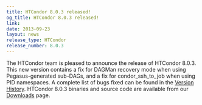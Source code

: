 ```yaml
---
title: HTCondor 8.0.3 released!
og_title: HTCondor 8.0.3 released!
link: 
date: 2013-09-23
layout: news
release_type: HTCondor
release_number: 8.0.3
---
```


The HTCondor team is pleased to announce the release of HTCondor 8.0.3. This new version contains a fix for DAGMan recovery mode when using Pegasus-generated sub-DAGs, and a fix for condor_ssh_to_job when using PID namespaces. A complete list of bugs fixed can be found in the  <a href="manual/v8.0.3/10_3Stable_Release.html">Version History</a>. HTCondor 8.0.3 binaries and source code are available from our <a href="downloads/">Downloads</a> page. 
